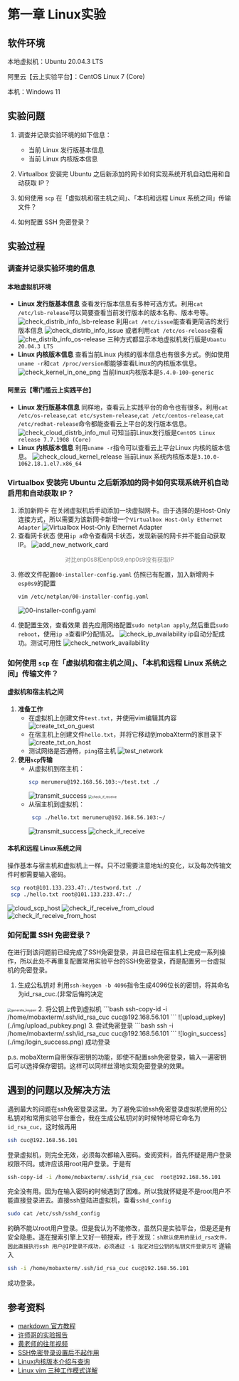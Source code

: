 # 第一章 Linux实验

## 软件环境

本地虚拟机：Ubuntu 20.04.3 LTS

阿里云【云上实验平台】：CentOS Linux 7 (Core)

本机：Windows 11

## 实验问题

1. 调查并记录实验环境的如下信息：
   -  当前 Linux 发行版基本信息
   -  当前 Linux 内核版本信息

2. Virtualbox 安装完 Ubuntu 之后新添加的网卡如何实现系统开机自动启用和自动获取 IP？

3. 如何使用 `scp` 在「虚拟机和宿主机之间」、「本机和远程 Linux 系统之间」传输文件？
4. 如何配置 SSH 免密登录？

## 实验过程

### 调查并记录实验环境的信息

#### 本地虚拟机环境

- **Linux 发行版基本信息**
  查看发行版本信息有多种可选方式。利用`cat /etc/lsb-release`可以简要查看当前发行版本的版本名称、版本号等。
  ![check_distrib_info_lsb-release](./img/check_distrib_info_lsb.png)
  利用`cat /etc/issue`能查看更简洁的发行版本信息
  ![check_distrib_info_issue](./img/check_distrb_info_issue.png)
  或者利用`cat /etc/os-release`查看
  ![che_distrib_info_os-release](./img/check_distrib_info_os.png)
  三种方式都显示本地虚拟机发行版是`Ubantu 20.04.3 LTS`
- **Linux 内核版本信息**
  查看当前Linux 内核的版本信息也有很多方式。例如使用`uname -r`和`cat /proc/version`都能够查看Linux的内核版本信息。
  ![check_kernel_in_one_png](./img/check_kernel.png)
  当前linux内核版本是`5.4.0-100-generic`

#### 阿里云【零门槛云上实践平台】

- **Linux 发行版基本信息**
  同样地，查看云上实践平台的命令也有很多。利用`cat /etc/os-release`,`cat etc/system-release`,`cat /etc/centos-release`,`cat /etc/redhat-release`命令都能查看云上平台的发行版本信息。
  ![check_cloud_distrb_info_mul](./img/check_cloud_distrb_info_mul.png)
  可知当前Linux发行版是`CentOS Linux release 7.7.1908 (Core)`
- **Linux 内核版本信息**
  利用`uname -r`指令可以查看云上平台Linux 内核的版本信息。
  ![check_cloud_kernel_release](./img/check_cloud_kernel_release.png)
  当前Linux 系统内核版本是`3.10.0-1062.18.1.el7.x86_64`

### Virtualbox 安装完 Ubuntu 之后新添加的网卡如何实现系统开机自动启用和自动获取 IP？

1. 添加新网卡
   在关闭虚拟机后手动添加一块虚拟网卡。由于选择的是Host-Only连接方式，所以需要为该新网卡新增一个`Virtualbox Host-Only Ethernet Adapter`
   ![Virtualbox Host-Only Ethernet Adapter](./img/Virtualbox_Host-Only_Ethernet_Adapter.png)
2. 查看网卡状态
   使用`ip a`命令查看网卡状态，发现新装的网卡并不能自动获取IP。
   ![add_new_network_card](./img/add_a_new_netcard.png)
<p align='center' style="color:grey;font-size:13px">对比enp0s8和enp0s9,enp0s9没有获取IP</p>

3. 修改文件配置`00-installer-config.yaml`
   仿照已有配置，加入新增网卡`esp0s9`的配置
   ```bash
   vim /etc/netplan/00-installer-config.yaml
   ```
   ![00-installer-config.yaml](./img/try_to_config_yaml.png)
   
4. 使配置生效，查看效果
   首先应用网络配置`sudo netplan apply`,然后重启`sudo reboot`，使用`ip a`查看IP分配情况。
   ![check_ip_availability](./img/check_ip_availability.png)
   ip自动分配成功。测试可用性
   ![check_network_availability](./img/check_network_availability.png)

### 如何使用 `scp` 在「虚拟机和宿主机之间」、「本机和远程 Linux 系统之间」传输文件？

#### 虚拟机和宿主机之间
1. **准备工作**
   - 在虚拟机上创建文件`test.txt`，并使用vim编辑其内容
     ![create_txt_on_guest](./img/create_txt_on_guest.png)
   - 在宿主机上创建文件`hello.txt`，并将它移动到mobaXterm的家目录下
     ![create_txt_on_host](./img/create_txt_on_host.png)
   - 测试网络是否通畅，`ping`宿主机
     ![test_network](./img/test_network_between_host_guest.png)
2. **使用`scp`传输**
   - 从虚拟机到宿主机：
     ```bash
     scp merumeru@192.168.56.103:~/test.txt ./
     ```
     ![transmit_success](./img/file_from_guest_to_host.png)
     <img src="./img/check_if_received_from_guest.png" alt="check_if_receive" style="zoom:50%;" />
   - 从宿主机到虚拟机：
     ```bash
      scp ./hello.txt merumeru@192.168.56.103:~/
     ```
     ![transmit_success](./img/file_from_host_to_guest.png)
     ![check_if_receive](./img/check_txt_on_guest.png)

#### 本机和远程 Linux系统之间
操作基本与宿主机和虚拟机上一样。只不过需要注意地址的变化，以及每次传输文件时都需要输入密码。
```bash
 scp root@101.133.233.47:./testword.txt ./
 scp ./hello.txt root@101.133.233.47:./
```
![cloud_scp_host](./img/cloud_scp_host.png)
![check_if_receive_from_cloud](./img/check_if_receive_from_cloud.png)
![check_if_receive_from_host](./img/check_if_received_from_host_vcloud.png)


### 如何配置 SSH 免密登录？

在进行到该问题前已经完成了SSH免密登录，并且已经在宿主机上完成一系列操作，所以此处不再重复配置常用实验平台的SSH免密登录，而是配置另一台虚拟机的免密登录。

1. 生成公私钥对
   利用`ssh-keygen -b 4096`指令生成4096位长的密钥，将其命名为id_rsa_cuc.(非常后悔的决定

  <img src="./img/generate_keypair.png" alt="generate_keypair" style="zoom: 50%;" />
2. 将公钥上传到虚拟机
   ```bash
   ssh-copy-id -i /home/mobaxterm/.ssh/id_rsa_cuc cuc@192.168.56.101
   ```
   ![upload_upkey](./img/upload_pubkey.png)
3. 尝试免密登录
   ```bash
   ssh -i /home/mobaxterm/.ssh/id_rsa_cuc cuc@192.168.56.101
   ```
   ![login_success](./img/login_success.png)
   成功登录

p.s. mobaXterm自带保存密钥的功能，即使不配置ssh免密登录，输入一遍密钥后可以选择保存密钥。这样可以同样丝滑地实现免密登录的效果。

## 遇到的问题以及解决方法
遇到最大的问题在ssh免密登录这里。为了避免实验ssh免密登录虚拟机使用的公私钥对和常用实验平台重合，我在生成公私钥对的时候特地将它命名为`id_rsa_cuc`，这时候再用
```bash
ssh cuc@192.168.56.101
```
登录虚拟机，则完全无效，必须每次都输入密码。查阅资料，首先怀疑是用户登录权限不同。或许应该用root用户登录。于是有
```bash
ssh-copy-id -i /home/mobaxterm/.ssh/id_rsa_cuc  root@192.168.56.101
```
完全没有用。因为在输入密码的时候遇到了困难。所以我就怀疑是不是root用户不能直接登录进去。直接ssh登陆进虚拟机，查看`sshd_config`
```bash
sudo cat /etc/ssh/sshd_config
```
的确不能以root用户登录。但是我认为不能修改，虽然只是实验平台，但是还是有安全隐患。遂在搜索引擎上又好一顿搜索，终于发现：`sh默认使用的是id_rsa文件，因此直接执行ssh 用户@IP登录不成功，必须通过 -i 指定对应公钥的私钥文件登录方可`
遂输入
```bash
ssh -i /home/mobaxterm/.ssh/id_rsa_cuc cuc@192.168.56.101
```
成功登录。

## 参考资料
- [markdown 官方教程](https://markdown.com.cn/)
- [许师哥的实验报告](https://github.com/CUCCS/2021-linux-public-EddieXu1125/blob/chap0x01/chap0x01/%E7%AC%AC%E4%B8%80%E6%AC%A1%E5%AE%9E%E9%AA%8C.md)
- [黄老师的往年视频](https://www.bilibili.com/video/BV1Hb4y1R7FE?p=23)
- [SSH免密登录设置后不起作用](https://blog.csdn.net/zcs20082015/article/details/81018555)
- [Linux内核版本介绍与查询](https://www.cnblogs.com/still-smile/p/11597620.html)
- [Linux vim 三种工作模式详解](http://c.biancheng.net/view/804.html)